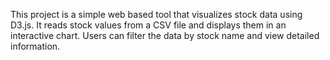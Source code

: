 This project is a simple web based tool that visualizes stock data using D3.js. It reads stock values from a CSV file and displays them in an interactive chart. Users can filter the data by stock name and view detailed information.
